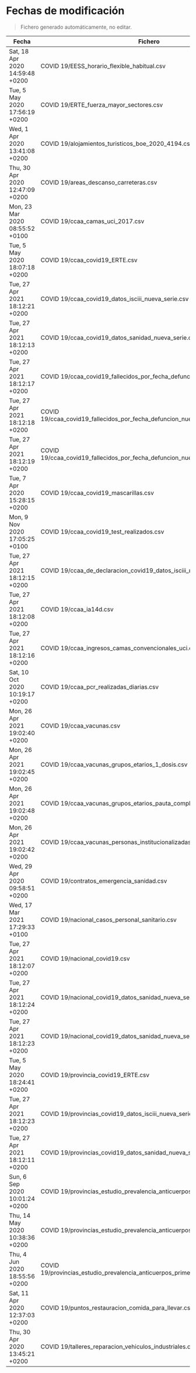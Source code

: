 # Fechas de modificación

> Fichero generado automáticamente, no editar.

| Fecha                           | Fichero                  |
|---------------------------------|--------------------------|
| Sat, 18 Apr 2020 14:59:48 +0200  | COVID 19/EESS_horario_flexible_habitual.csv |
| Tue, 5 May 2020 17:56:19 +0200  | COVID 19/ERTE_fuerza_mayor_sectores.csv |
| Wed, 1 Apr 2020 13:41:08 +0200  | COVID 19/alojamientos_turisticos_boe_2020_4194.csv |
| Thu, 30 Apr 2020 12:47:09 +0200  | COVID 19/areas_descanso_carreteras.csv |
| Mon, 23 Mar 2020 08:55:52 +0100  | COVID 19/ccaa_camas_uci_2017.csv |
| Tue, 5 May 2020 18:07:18 +0200  | COVID 19/ccaa_covid19_ERTE.csv |
| Tue, 27 Apr 2021 18:12:21 +0200  | COVID 19/ccaa_covid19_datos_isciii_nueva_serie.csv |
| Tue, 27 Apr 2021 18:12:13 +0200  | COVID 19/ccaa_covid19_datos_sanidad_nueva_serie.csv |
| Tue, 27 Apr 2021 18:12:17 +0200  | COVID 19/ccaa_covid19_fallecidos_por_fecha_defuncion_nueva_serie.csv |
| Tue, 27 Apr 2021 18:12:18 +0200  | COVID 19/ccaa_covid19_fallecidos_por_fecha_defuncion_nueva_serie_long.csv |
| Tue, 27 Apr 2021 18:12:19 +0200  | COVID 19/ccaa_covid19_fallecidos_por_fecha_defuncion_nueva_serie_original.csv |
| Tue, 7 Apr 2020 15:28:15 +0200  | COVID 19/ccaa_covid19_mascarillas.csv |
| Mon, 9 Nov 2020 17:05:25 +0100  | COVID 19/ccaa_covid19_test_realizados.csv |
| Tue, 27 Apr 2021 18:12:15 +0200  | COVID 19/ccaa_de_declaracion_covid19_datos_isciii_nueva_serie.csv |
| Tue, 27 Apr 2021 18:12:08 +0200  | COVID 19/ccaa_ia14d.csv |
| Tue, 27 Apr 2021 18:12:16 +0200  | COVID 19/ccaa_ingresos_camas_convencionales_uci.csv |
| Sat, 10 Oct 2020 10:19:17 +0200  | COVID 19/ccaa_pcr_realizadas_diarias.csv |
| Mon, 26 Apr 2021 19:02:40 +0200  | COVID 19/ccaa_vacunas.csv |
| Mon, 26 Apr 2021 19:02:45 +0200  | COVID 19/ccaa_vacunas_grupos_etarios_1_dosis.csv |
| Mon, 26 Apr 2021 19:02:48 +0200  | COVID 19/ccaa_vacunas_grupos_etarios_pauta_completa.csv |
| Mon, 26 Apr 2021 19:02:42 +0200  | COVID 19/ccaa_vacunas_personas_institucionalizadas.csv |
| Wed, 29 Apr 2020 09:58:51 +0200  | COVID 19/contratos_emergencia_sanidad.csv |
| Wed, 17 Mar 2021 17:29:33 +0100  | COVID 19/nacional_casos_personal_sanitario.csv |
| Tue, 27 Apr 2021 18:12:07 +0200  | COVID 19/nacional_covid19.csv |
| Tue, 27 Apr 2021 18:12:24 +0200  | COVID 19/nacional_covid19_datos_sanidad_nueva_serie.csv |
| Tue, 27 Apr 2021 18:12:23 +0200  | COVID 19/nacional_covid19_datos_sanidad_nueva_serie_grupos_edad.csv |
| Tue, 5 May 2020 18:24:41 +0200  | COVID 19/provincia_covid19_ERTE.csv |
| Tue, 27 Apr 2021 18:12:23 +0200  | COVID 19/provincias_covid19_datos_isciii_nueva_serie.csv |
| Tue, 27 Apr 2021 18:12:11 +0200  | COVID 19/provincias_covid19_datos_sanidad_nueva_serie.csv |
| Sun, 6 Sep 2020 10:01:24 +0200  | COVID 19/provincias_estudio_prevalencia_anticuerpos_final.csv |
| Thu, 14 May 2020 10:38:36 +0200  | COVID 19/provincias_estudio_prevalencia_anticuerpos_primera_ronda.csv |
| Thu, 4 Jun 2020 18:55:56 +0200  | COVID 19/provincias_estudio_prevalencia_anticuerpos_primera_y_segunda_ronda.csv |
| Sat, 11 Apr 2020 12:37:03 +0200  | COVID 19/puntos_restauracion_comida_para_llevar.csv |
| Thu, 30 Apr 2020 13:45:21 +0200  | COVID 19/talleres_reparacion_vehiculos_industriales.csv |
